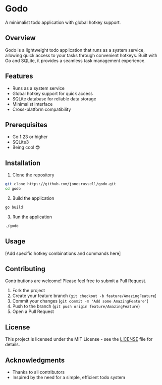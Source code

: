 # Godo

A minimalist todo application with global hotkey support.

## Overview

Godo is a lightweight todo application that runs as a system service, allowing quick access to your tasks through convenient hotkeys. Built with Go and SQLite, it provides a seamless task management experience.

## Features

- Runs as a system service
- Global hotkey support for quick access
- SQLite database for reliable data storage
- Minimalist interface
- Cross-platform compatibility

## Prerequisites

- Go 1.23 or higher
- SQLite3
- Being cool 😎

## Installation

1. Clone the repository
```bash
git clone https://github.com/jonesrussell/godo.git
cd godo
```

2. Build the application
```bash
go build
```

3. Run the application
```bash
./godo
```

## Usage

[Add specific hotkey combinations and commands here]

## Contributing

Contributions are welcome! Please feel free to submit a Pull Request.

1. Fork the project
2. Create your feature branch (`git checkout -b feature/AmazingFeature`)
3. Commit your changes (`git commit -m 'Add some AmazingFeature'`)
4. Push to the branch (`git push origin feature/AmazingFeature`)
5. Open a Pull Request

## License

This project is licensed under the MIT License - see the [LICENSE](LICENSE) file for details.

## Acknowledgments

- Thanks to all contributors
- Inspired by the need for a simple, efficient todo system
